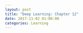 ```yaml
---
layout: post
title: "Deep Learning: Chapter 12"
date: 2017-11-02 01:00:00
categories: Learning
---
```

